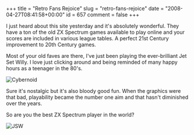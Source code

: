 +++
title = "Retro Fans Rejoice"
slug = "retro-fans-rejoice"
date = "2008-04-27T08:41:58+00:00"
id = 657
comment = false
+++

I just heard about this site yesterday and it's absolutely wonderful. They have a ton of the old ZX Spectrum games available to play online and your scores are included in various league tables. A perfect 21st Century improvement to 20th Century games.

Most of your old faves are there, I've just been playing the ever-brilliant Jet Set Willy. I love just clicking around and being reminded of many happy hours as a teenager in the 80's.

![Cybernoid](http://myspeccy.com/files/Cybernoid.gif)

Sure it's nostalgic but it's also bloody good fun. When the graphics were that bad, playability became the number one aim and that hasn't diminished over the years.

So are you the best ZX Spectrum player in the world?

![JSW](http://myspeccy.com/files/JetSetWilly_0.gif)

